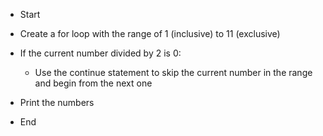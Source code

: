 * Start

* Create a for loop with the range of 1 (inclusive) to 11 (exclusive)

* If the current number divided by 2 is 0:

  * Use the continue statement to skip the current number in the range and begin from the next one

* Print the numbers

* End